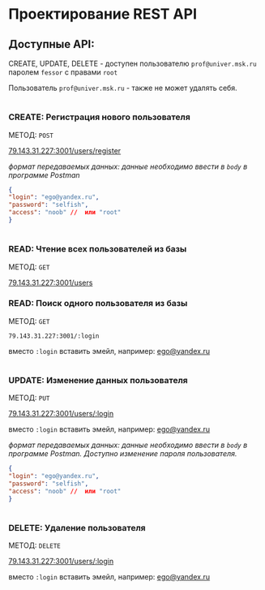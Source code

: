 # Проектирование REST API



## Доступные API:



CREATE, UPDATE, DELETE - доступен пользователю `prof@univer.msk.ru` паролем `fessor` с правами `root`

Пользователь `prof@univer.msk.ru` - также не может удалять себя.

#
### CREATE: Регистрация нового пользователя

МЕТОД: `POST` 

[79.143.31.227:3001/users/register](http://79.143.31.227:3001/users/register)

*формат передаваемых данных:*
*данные необходимо ввести в  `body` в программе Postman*
```json
{
"login": "ego@yandex.ru",
"password": "selfish", 
"access": "noob" //  или "root" 
}
```
#
### READ: Чтение всех пользователей из базы

МЕТОД: `GET`

[79.143.31.227:3001/users](http://79.143.31.227:3001/users) 

### READ: Поиск одного пользователя из базы

МЕТОД: `GET`

`79.143.31.227:3001/:login` 

вместо `:login` вставить эмейл, например: ego@yandex.ru
#
### UPDATE: Изменение данных пользователя
МЕТОД: `PUT`

[79.143.31.227:3001/users/:login](http://79.143.31.227:3001/users/)

вместо `:login` вставить эмейл, например: ego@yandex.ru

*формат передаваемых данных:*
*данные необходимо ввести в  `body` в программе Postman. Доступно изменение пароля пользователя.*

```json
{
"login": "ego@yandex.ru",
"password": "selfish", 
"access": "noob" //  или "root" 
}
```
#
### DELETE: Удаление пользователя

МЕТОД: `DELETE`

[79.143.31.227:3001/users/:login](http://79.143.31.227:3001/users/)


вместо `:login` вставить эмейл, например: ego@yandex.ru
